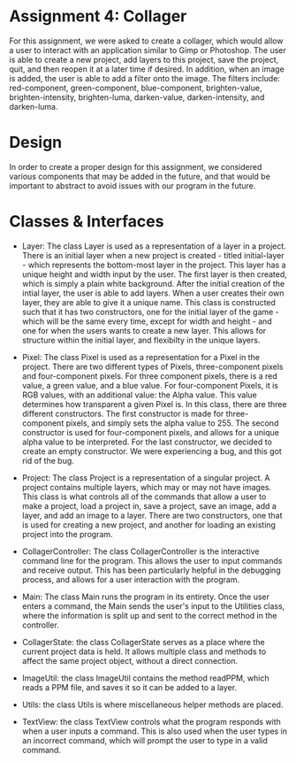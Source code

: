 # Assignment 4: Collager

For this assignment, we were asked to create a collager, which would allow a user to interact with an application similar to Gimp or Photoshop. The user is able to create a new project, add layers to this project, save the project, quit, and then reopen it at a later time if desired. In addition, when an image is added, the user is able to add a filter onto the image. The filters include: red-component, green-component, blue-component, brighten-value, brighten-intensity, brighten-luma, darken-value, darken-intensity, and darken-luma. 

# Design
In order to create a proper design for this assignment, we considered various components that may be added in the future, and that would be important to abstract to avoid issues with our program in the future.

# Classes & Interfaces 

* Layer: The class Layer is used as a representation of a layer in a project. There is an initial layer when a new project is created - titled initial-layer - which represents the bottom-most layer in the project. This layer has a unique height and width input by the user. The first layer is then created, which is simply a plain white background. After the initial creation of the intial layer, the user is able to add layers. When a user creates their own layer, they are able to give it a unique name. This class is constructed such that it has two constructors, one for the initial layer of the game - which will be the same every time, except for width and height - and one for when the users wants to create a new layer. This allows for structure within the initial layer, and flexibilty in the unique layers.

* Pixel: The class Pixel is used as a representation for a Pixel in the project. There are two different types of Pixels, three-component pixels and four-component pixels. For three component pixels, there is a red value, a green value, and a blue value. For four-component Pixels, it is RGB values, with an additional value: the Alpha value. This value determines how transparent a given Pixel is. In this class, there are three different constructors. The first constructor is made for three-component pixels, and simply sets the alpha value to 255. The second constructor is used for four-component pixels, and allows for a unique alpha value to be interpreted. For the last constructor, we decided to create an empty constructor. We were experiencing a bug, and this got rid of the bug. 

* Project: The class Project is a representation of a singular project. A project contains multiple layers, which may or may not have images. This class is what controls all of the commands that allow a user to make a project, load a project in, save a project, save an image, add a layer, and add an image to a layer. There are two constructors, one that is used for creating a new project, and another for loading an existing project into the program.  

* CollagerController: The class CollagerController is the interactive command line for the program. This allows the user to input commands and receive output. This has been particularly helpful in the debugging process, and allows for a user interaction with the program.

* Main: The class Main runs the program in its entirety. Once the user enters a command, the Main sends the user's input to the Utilities class, where the information is split up and sent to the correct method in the controller.

* CollagerState: the class CollagerState serves as a place where the current project data is held. It allows multiple class and methods to affect the same project object, without a direct connection. 

* ImageUtil: the class ImageUtil contains the method readPPM, which reads a PPM file, and saves it so it can be added to a layer. 

* Utils: the class Utils is where miscellaneous helper methods are placed.  

* TextView: the class TextView controls what the program responds with when a user inputs a command. This is also used when the user types in an incorrect command, which will prompt the user to type in a valid command.
